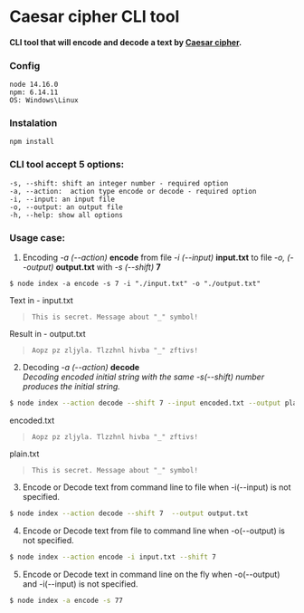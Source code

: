 # Caesar cipher CLI tool

#### CLI tool that will encode and decode a text by [Caesar cipher](https://en.wikipedia.org/wiki/Caesar_cipher).

### Config

    node 14.16.0
    npm: 6.14.11
    OS: Windows\Linux

### Instalation

    npm install

### CLI tool accept 5 options:

    -s, --shift: shift an integer number - required option
    -a, --action:  action type encode or decode - required option
    -i, --input: an input file
    -o, --output: an output file
    -h, --help: show all options

### Usage case:

1. Encoding _-a (--action)_ **encode** from file _-i (--input)_ **input.txt** to file _-o, (--output)_ **output.txt** with _-s (--shift)_ **7**

```
$ node index -a encode -s 7 -i "./input.txt" -o "./output.txt"
```

Text in - input.txt

> `This is secret. Message about "_" symbol!`

Result in - output.txt

> `Aopz pz zljyla. Tlzzhnl hivba "_" zftivs!`

2. Decoding _-a (--action)_ **decode**  
   _Decoding encoded initial string with the same -s(--shift) number produces the initial string._

```bash
$ node index --action decode --shift 7 --input encoded.txt --output plain.txt
```

encoded.txt

> `Aopz pz zljyla. Tlzzhnl hivba "_" zftivs!`

plain.txt

> `This is secret. Message about "_" symbol!`

3. Encode or Decode text from command line to file when -i(--input) is not specified.

```bash
$ node index --action decode --shift 7  --output output.txt
```

4. Encode or Decode text from file to command line when -o(--output) is not specified.

```bash
$ node index --action encode -i input.txt --shift 7
```

5. Encode or Decode text in command line on the fly when -o(--output) and -i(--input) is not specified.

```bash
$ node index -a encode -s 77
```
